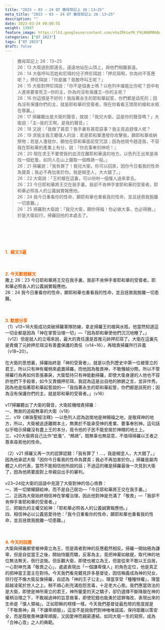 ```yaml
---
title: "2023 – 03 – 24 QT 撒母耳記上 26：13~25"
meta_title: "2023 – 03 – 24 QT 撒母耳記上 26：13~25"
description: ""
date: 2023-03-24 00:00:55
weight: 13947
feature_image: https://lh3.googleusercontent.com/ehoZRkiwYN_F9LNA8M068AYxt73EavCZno-PD1cJRuf5BbSkQVUWr3gNEbt5kSs28Pb_Elg17kSrtf9ybWvojWoMV6I4tPM3vGRGDq6GkKkPdL2Gut4QAIw4-uykKUAtNiKgQKntvsU=w800
categories: ["QT 2023"]
tags: ["QT 2023"]
draft: false
---
```


<blockquote>撒母耳記上 26：13~25<br />
26：13 大衛過到那邊去，遠遠地站在山頂上，與他們相離甚遠。<br />
26：14 大衛呼叫百姓和尼珥的兒子押尼珥說：「押尼珥啊，你為何不答應呢？」押尼珥說：「你是誰？竟敢呼叫王呢？」<br />
26：15 大衛對押尼珥說：「你不是個勇士嗎？以色列中誰能比你呢？民中有人進來要害死王─你的主，你為何沒有保護王─你的主呢？<br />
26：16 你這樣是不好的！我指著永生的耶和華起誓，你們都是該死的；因為沒有保護你們的主，就是耶和華的受膏者。現在你看看王頭旁的槍和水瓶在哪裏。」<br />
26：17 掃羅聽出是大衛的聲音，就說：「我兒大衛，這是你的聲音嗎？」大衛說：「主─我的王啊，是我的聲音」；<br />
26：18 又說：「我做了甚麼？我手裏有甚麼惡事？我主竟追趕僕人呢？<br />
26：19 求我主我王聽僕人的話：若是耶和華激發你攻擊我，願耶和華收納祭物；若是人激發你，願他在耶和華面前受咒詛；因為他現今趕逐我，不容我在耶和華的產業上有分，說：『你去事奉別神吧！』<br />
26：20 現在求王不要使我的血流在離耶和華遠的地方。以色列王出來是尋找一個虼蚤，如同人在山上獵取一個鷓鴣一般。」<br />
26：21 掃羅說：「我有罪了！我兒大衛，你可以回來，因你今日看我的性命為寶貴；我必不再加害於你。我是糊塗人，大大錯了。」<br />
26：22 大衛說：「王的槍在這裏，可以吩咐一個僕人過來拿去。<br />
26：23 今日耶和華將王交在我手裏，我卻不肯伸手害耶和華的受膏者。耶和華必照各人的公義誠實報應他。<br />
26：24 我今日重看你的性命，願耶和華也重看我的性命，並且拯救我脫離一切患難。」<br />
26：25 掃羅對大衛說：「我兒大衛，願你得福！你必做大事，也必得勝。」於是大衛起行，掃羅回他的本處去了。</blockquote><br />
&nbsp;<br />
<br />
&nbsp;<br />
<br />
<span style="color: #ff6600;"><strong>1.  經文3遍</strong></span><br />
<br />
&nbsp;<br />
<br />
<span style="color: #ff6600;"><strong>2. 今天默想經文<br />
</strong></span>撒上 26：23 今日耶和華將王交在我手裏，我卻不肯伸手害耶和華的受膏者。耶和華必照各人的公義誠實報應他。<br />
26：24 我今日重看你的性命，願耶和華也重看我的性命，並且拯救我脫離一切患難。<br />
<br />
&nbsp;<br />
<br />
<strong><span style="color: #ff6600;">3. 默想分享<br />
</span></strong>（1）v13~16大衛成功突破掃羅軍隊防線，拿走掃羅王的槍與水瓶，他當然知道這一切全都是因為「神在掌管治理一切」—「因為耶和華使他們沉沉地睡了。」（v12）但是就人的立場來說，最大的責任還是首推元帥押尼珥了。大衛在這裏先是責備了元帥押尼珥沒有善盡保護的責任（v14~16），再暗責掃羅所行非義（v18~20）。<br />
<br />
在大衛的思想裏，掃羅始終是「神的受膏者」，就是以色列歷史中第一位被膏立的君王，所以只有神有權柄來處置掃羅。而他因為敬畏神，不敢僭越分際。所以不管掃羅行為再如何乖張暴戾，大衛堅持只有神能動掃羅，即使大衛身邊的人他也不容許他們下手殺害，如今又責備押尼珥，我認為這是出自他的肺腑之言，並非作秀。因為他是指著耶和華起誓說的—「我指著永生的耶和華起誓，你們都是該死的；因為沒有保護你們的主，就是耶和華的受膏者。」（v16）<br />
<br />
v17掃羅聽出了大衛的聲音，大衛趁機暗責掃羅：<br />
一、無故的追殺無辜的大衛（v18）<br />
二、v19《串珠聖經注釋》—以色列人認為迦南地是神賜福之地，是敬拜神的地方，所以，大衛被追逐離開本土，無異於不能承受神的產業、要事奉別神。這句話似乎暗示掃羅沒有盡上王的本分，竟令他的子民不能安居於神賜的地土上。<br />
三、v20大衛將自己比作“虼蚤”、“鷓鴣”，既無辜也無惡意，不值得掃羅以王者之尊來尋索他的性命。<br />
<br />
（2）v21 掃羅又再一次的認罪認錯：「我有罪了！…，我是糊塗人，大大錯了。」因為他承認大衛「因你今日看我的性命為寶貴；我必不再加害於你。」掃羅是屬肉體之人的代表，當然不能相信他所說的話；不過這的確是掃羅最後一次見到大衛了，因為他將要面對上帝親自出手的審判。<br />
<br />
v23~24從大衛的話語中見證了大衛對神的信心倚靠：<br />
一、將一切榮耀歸給神，而不是自己居功—「今日耶和華將王交在我手裏。」<br />
二、正因為大衛始終相信神在掌權治理，因此他對神是充滿了「敬畏」—「我卻不肯伸手害耶和華的受膏者。」<br />
三、把報仇的主權交給神：「耶和華必照各人的公義誠實報應他。」<br />
四、相信神必以公義慈愛待他：「我今日重看你的性命，願耶和華也重看我的性命，並且拯救我脫離一切患難。」<br />
<br />
&nbsp;<br />
<br />
<strong style="font-size: inherit;"><span style="color: #ff6600;">4. 今天的回應<br />
</span></strong>大衛與掃羅都曾被神膏立為王，但是兩者對神的反應截然相反。掃羅一開始極為謙卑，但是自從當王之後，開始恃竉而驕，反客為主，竟把神棄如敝屣，取代神的地位無法無天，倒行逆施。但反觀大衛，即使也被立為王，但是從來不敢以王自居，一心對神充滿「敬畏之心」，處處表現出「一個謙卑僕人」的角色定位，他是真正的把神當王當主在對待。今天我們看見聽見許多基督徒，因信稱義成為神的兒女，但行徑不像大衛反像掃羅，自認為「神的王子公主」，理當享受「種種特權」，理當超越凌駕於世人之上。稍不順心則充滿抱怨苦毒，十足老大心態。我們應當效法的是大衛，即使是神所膏立的君王，神所竉愛的天之驕子，卻仍選擇不斷降服在神的權柄治理之下，不敢越過神的旨意做事，即使犯錯也能勇於認罪悔改，表現出來的生命是「僕人領袖」，正如耶穌的榜樣一樣。今天我們基督徒最危險的態度就是「不敬畏神」與「不謙卑順服」，這並不是說我們對神唯唯諾諾，保持距離以策安全，而是既敬畏神謙卑順服，又因愛神而親密連結，如同大衛一生的寫照，成為「合神心意」之人的典範。
        